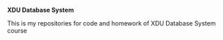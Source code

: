 **XDU Database System**

This is my repositories for code and homework of XDU Database System course
